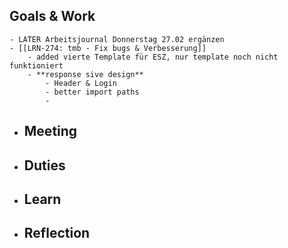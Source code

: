 ## Goals & Work
	- LATER Arbeitsjournal Donnerstag 27.02 ergänzen
	- [[LRN-274: tmb - Fix bugs & Verbesserung]]
		- added vierte Template für ESZ, nur template noch nicht funktioniert
		- **response sive design**
			- Header & Login
			- better import paths
			-
- ## Meeting
- ## Duties
- ## Learn
- ## Reflection